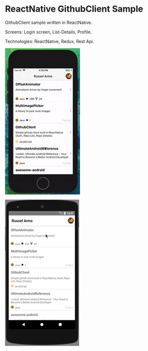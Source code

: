 # ReactNative GithubClient Sample

GithubClient sample written in ReactNative.

Screens: Login screen, List-Details, Profile.

Technologies: ReactNative, Redux, Rest Api.

![Ios version](./github/video_ios.gif)

![Andorid version](./github/video_android.gif)

